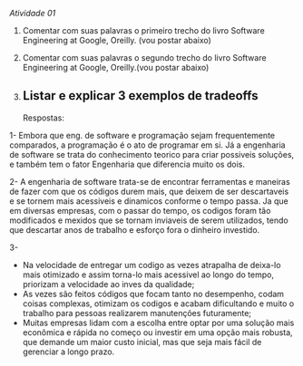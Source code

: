 *Atividade 01*

1. Comentar com suas palavras o primeiro trecho do livro Software Engineering at Google, Oreilly. (vou postar abaixo)
 
2. Comentar com suas palavras o segundo trecho do livro Software Engineering at Google, Oreilly.(vou postar abaixo)
 
3. Listar e explicar 3 exemplos de tradeoffs
   ----------------------------------------------------------------------------------------------------------------------------------------------------------------------------
   Respostas:

1- Embora que eng. de software e programação sejam frequentemente comparados, a programação é o ato de programar em si. Já a engenharia de software se trata do conhecimento teorico para criar possiveis soluções, e também tem o fator Engenharia que diferencia muito os dois.

2- A engenharia de software trata-se de encontrar ferramentas e maneiras de fazer com que os códigos durem mais, que deixem de ser descartaveis e se tornem mais acessiveis e dinamicos conforme o tempo passa. Ja que em diversas empresas, com o passar do tempo, os codigos foram tão modificados e mexidos que se tornam inviaveis de serem utilizados, tendo que descartar anos de trabalho e esforço fora o dinheiro investido.

3- 
   * Na velocidade de entregar um codigo as vezes atrapalha de deixa-lo mais otimizado e assim torna-lo mais acessivel ao longo do tempo, priorizam a velocidade ao inves da qualidade;
   * As vezes são feitos códigos que focam tanto no desempenho, codam coisas complexas, otimizam os codigos e acabam dificultando e muito o trabalho para pessoas realizarem manutenções futuramente;
   * Muitas empresas lidam com a escolha entre optar por uma solução mais econômica e rápida no começo ou investir em uma opção mais robusta, que demande um maior custo inicial, mas que seja mais fácil de gerenciar a longo prazo. 
